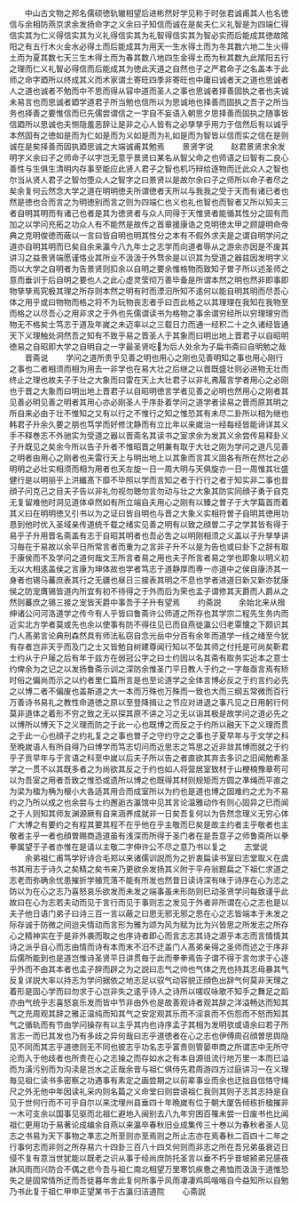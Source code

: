 <!-- { "loadSidebar": true } -->
　　中山古文物之邦名儒硕徳轨辙相望后进彬然好学见称于时张君诚甫其人也名徳信与余相防燕京求余发扬命字之义余曰子知信而诚在是矣夫仁义礼智是为四端仁得信实其为仁义得信实其为义礼得信实其为礼智得信实其为智必实而后能成其徳故隂阳之有五行木火金水必得土而后能成其为用天一生水得土而为冬其数六地二生火得土而为夏其数七天三生木得土而为春其数八地四生金得土而为秋其数九此隂阳五行之理而仁义礼智必得信而后能成其为徳此天道之自然也子之严君命子之名盖本于此师之命字廼所以终成其义而术家谓土寄旺四季非寄旺也中庸曰诚者天之道也思诚者人之道也诚者不勉而中不思而得从容中道而圣人之事也思诚者择善固执之者也夫诚未易言也而思诚者廼学道君子所当勉也信所以为思诚地也择善而固执之吾子之所当务也择善之要惟信而巳先儒尝谓信之一字自不妄语入朝思夕思择善而固执之随事皆信廼所以思诚也夫恻隐羞恶辞让是非之心人皆有之必孳孳乎用力于信然后有以诚乎本然固有之徳如是而为仁如是而为义如是而为礼如是而为智皆以信而实之信在是则诚在是矣择善而固执廼思诚之大端诚甫其勉焉
　　景贤字说
　　赵君景贤求余发明字义余曰子之师命子以字岂无意乎景贤曰某名从智父命之也师语之曰智有二良心善性与生俱生清明内存事至能应此贤人君子之智也机巧辩给逐物而迁此众人之智也尔当从贤人君子之智勿堕众人之智字之曰景贤以是故尔余曰子之师所以命子者尽之矣余复何云然念大学之道在明明徳夫所谓徳者天所以与我我之受于天而有诸已者也然是徳也合而言之为明徳别而言之则为四端仁也义也礼也智也而智者又所以知夫三者自明其明而有诸己也者是其为徳贤者与众人同得于天惟贤者能循其性分之固有而加之以学问充拓之功众人有不能然是故传之首章援康诰之克明徳太甲之顾諟明命帝典之克明俊徳而蔽以一言曰皆自明也明其性分之本有不假外求夫是之谓自明学问之道亦自明其明而巳矣自余来瀛今八九年士之志学而向道者辱从之游余亦因是不废其讲习之益景贤端愿谨恪业其所业不汲汲于外骛余是以识其为受道之器兹因发明字义而以大学之自明者为告景贤则扣余以自明之要余惟格物而致知子曽子所以述圣师之意而垂训于后自明之要也人之此心虚灵莹彻万善毕备是所谓本然之明也然非即事即物孳孳焉究极其理之所存则本然之明有时而湮汨所知不逺何以能自明其明而尽吾心体之用乎或曰物物而格之将不为玩物丧志者乎曰否此格之以其理理在我知在我物至而格之以尽吾心之用非求之于外也先儒谓读书为格物之事余谓穷经所以穷理理穷而物无不格矣士笃志于道及年嵗之未迈率以之三载日力而通一经积二十之久诸经皆通天下义理触处洞然吾之知有不致乎易之晋圣人于其象而曰明出地上晋君子以自昭明徳易之自昭即大学之自明自之一字最圣贤吃为后人处余为子扁书斋曰自明勉之哉
　　晋斋说
　　学问之道所贵乎见善之明也用心之刚也见善明知之事也用心刚行之事也二者相须而相为用去一非学也在易大壮之后继之以晋既盛壮则必进物无壮而终止之理也故夫子于壮之大象而曰雷在天上大壮君子以非礼弗履言学者用心之必刚也于晋之大象而曰明出地上晋君子以自昭明徳言学者见善之必明也然用心之刚者其见善必明见善之明者其用心亦必刚圣人于序卦着学问之道学者读易之晋而原其明之所自来必由于壮不惟知之又有以行之不惟行之知之惟恐其有未尽二卦所以相为继也韩君子升余久要之朋也笃学而好修沈静而有立比年以来嵗治一经每经皆能谛详其义手不释巻志不外驰实为受道之器以晋斋名其读书之室求余为发其义余尝传易释卦义子升既见之矣余今所以告子升者不惟昭晋之明兼有取于大壮之刚为学问之道凡见善之明者由用心之刚者也夫雷行天上与明出地上以其象而言其义固各有所在然壮之必明明之必壮实相须而相为用者也天左旋一日一周大明与天俱旋亦一日一周惟其壮盛健行是以明丽乎上洪纎髙下靡不毕照以学而言知之者于行行之者于知实非二事也昔顔子问克己之目夫子告以非礼勿视勿聴勿言勿动与壮之大象其防实同顔子勇于自克无复留难他时洞见道体卓然如有所立端自夫用心之刚有以臻之曽子于大学篇首而着其义曰在明明徳又引书以为之证曰皆自明也与晋之大象义实相符曽子自明其徳用功恳到他时优入圣域亲传道统千载之绪实见善之明有以致之顔曽二子之学其皆有得于易乎子升用晋名斋盖有志于自昭其明者也吾必吿之以明刚相须之义盖以子升孳孳讲习毎在于易故以余平日所常言者而重为之言非子升不以是为告也或曰卦下之辞有取于康侯而不及学问之道何哉文王所言者易之用也夫子所言者易之学也即象以明义初无以大相逺盖侯之言康为坤体故也学者笃志于道静厚而専一亦道中之侯自康济其一身者也锡马蕃庶表其行之无疆也昼日三接表其明之不息也学者进道日新又新亦犹康侯之防宠膺锡皆道内所宜有初不待得之于外而后为荣也孟子谓修其天爵而人爵从之然则蕃庶之锡三接之宠皆天爵中事吾于子升有望焉
　　约斋説
　　余始北来从搢绅诸公问河洛道学之传今有人乎皆曰鲁斋许公师道之所存也其学宗二程先生务内而近实北方学者莫或先也余以使事有防不得往见已而自燕徙瀛公归老覃懐之下颇识其门人髙弟言论典刑森然具有师法私窃自念光岳中分百有余年而道学一线之绪至今犹有存者岂非天乎而及门之士又皆勉自树建尊闻行知以不坠其师之付托是可尚矣靳君士约从于户屦之后有年于兹方在弱冠公字之曰士约因以名其斋有取务实近本之意士约俾余为之记之以发扬鲁斋示训之深防余惟圣门平日教人于约之一字毎亟言焉有矫时俗之偏尚而示之以约者里仁篇所言是也至论道学之全体言博必反之于约言约必先之以博二者不偏废也盖斯道之大一本而万殊也万殊而一致也大而三纲五常微而百行万善诗书易礼之教性命道徳之原以至登降揖让之节应对进退之事凡见之日用躬行何莫非道体之着形不穷之致之无以探其原不讲之习之无以诣其极是故学问之道必先之以博所以博天下之义理而防之于此一心也既博之而反之于约所以融天下之义理而贯之于此一心也顔子之约礼复之之事也曽子之守约守之之事也子夏早年与于文学之科至晩嵗语人有所自得乃曰博学而笃志切问而近思志之笃思之近非敛其博而就之于约乎子贡早年与于言语之科至中嵗以后夫子所以告之者直欲其弃去多识之旧闻勉希圣学之一贯不以其既多者之为尚欲其反之于约也如人将营居室致材于山楩楠豫章苟可以为吾室之用者吾致之惟恐或遗所以博之也既得其材则规矩而方圆之凖绳而平直之为梁为楹为桷为榱小大各适其用合而成室所以为约也是道也博之固难约之尤为不易约之乃所以成之也余尝与士约邂逅古瀛馆中见其言论温雅动作有则心固异之已而闻之于人则知其师友渊源厥有自来涵养成就非一日矣吾复何以为告然念理义无穷心体广大博之有要约之有程其要其程不在乎他在乎主敬而巳矣是故主约者主乎敬者也主敬者主乎一者也顔曽赐商造道虽有浅深而所得于圣门者在是吾意子之师鲁斋所以拳拳属望于子者亦惟在是请以主敬二字伸许公不尽之意乃书以复之
　　志堂说
　　余弟祖仁甫笃学好诗合毛郑以来诸儒训説而为之折衷扁读书室曰志堂取义在虞书其用志于诗久之矣精之矣书来乃更欲余发扬其义附于平舟翁题扁之下祖仁求道之志老而弥确余忧患摧折学殖荒落不能有所发也然昔日读诗深有味于诗序在心为志之防以为在心之志乃喜怒哀乐欲发而未发之端事虽未形防则巳动圣贤学问每致谨乎此故曰在心为志若夫动而见于言行而见于事则志之发见于外者非所谓在心之志也是以夫子他日语门弟子曰诗三百一言以蔽之曰思无邪无邪之思在心之志皆端本于未发之际存诚于防微之间迨夫情动而言形为雅为颂为风为赋为比为兴皆思之所发志之所存心之精神实在于是非外袭而取之也序诗者即心而言志志其诗之源乎本志而言情情其诗之派乎自心而志由情而诗有本而末不汨不迂盖门人髙弟亲得之圣师而述之于序非后儒所能到也是道岂惟诗圣贤平日讲贯毎于此而拳拳焉告子谓不得于言勿求于心逐乎外而不由其本者也孟子辞而辟之为之説曰志气之帅也气体之充也持其志毋暴其气反复详説大率以持志为学问据依之地志足以驭气动容貌正顔色出辞气何莫非天理之着形是固心学而曰勿求于心岂非失之逺乎诗人之诗所以嗟叹咏歌不知手之舞足之蹈亦由气统乎志喜怒哀乐发而皆中节非由外也是故善观诗者观其辞之洋溢畅达而知其气之充周观其辞之雅正温纯而知其气之安定观其乐而不淫哀而不伤怨而不怒而知其气之循轨而有节由学问操存有以主乎其内也诗序孟子其相为发明欤或语余曰若子所言志一而巳其发也乃有多歧之异何哉曰志乎道徳者在心之志也伊傅周召顔曽思舆隐见不同而其志乎道徳则无不同也彼志乎功名志乎富贵则管晏申商之所谓志中无所守沦而入于他歧者也所贵在心之志操之而存如水之有本自源徂流行地万里一本而巳溢而为潢污别而为沟渎是岂水之正哉余昔与祖仁俱侍先君周游四方过庭讲习一在义理毎见祖仁读书多密察之功遇事有素定之画尝期之以前辈事业而余也迂拙自信恪守绳尺之外无他中年因读礼采内则名篇之义命堂曰则尝语祖仁我则其则子志其志持是自见于世何行而不可乎自尔以来沈埋州县垂四十年晩嵗有位于朝大厦告倾栋折楹摧非一木可支余以国事见驱而北祖仁避地入闽别去八九年穷困百罹未尝一日废书也比闻祖仁更用功于易著论成编余自燕以来瀛卒春秋旧业成集传三十巻以为春秋者圣人见志之书易为天下事物之凖志之所至则亦至焉则之所止志亦在焉春秋二百四十二年之行事何志而非则之所存易六十四卦三百八十四爻何则而非志之所在吾兄弟虽衰迈日侵不复有意当世犹能以既老之识从事于经尚庶防托圣言以垂不朽乎昔坡颍弟兄感夜牀风雨而兴防合不偶之悲今吾与祖仁南北相望万里寒饥疾惫之弗恤而汲汲于道惟恐失之是固常情所迂而吾徒暮年舍此复何所事乎风雨凄凄鸡鸣喈喈自今益知所以自勉乃书此复于祖仁甲申正望某书于古瀛归洁道院
　　心斋説
